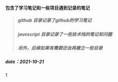 #### 包含了学习笔记和一些项目遇到记录的笔记
> ##### github 目录记录了github的学习笔记
> ##### javescript 目录记录了一些技术栈的笔记和问题
> ##### 另外，后续如果有需要还会再建立一些目录
##### date：2021-10-21
1